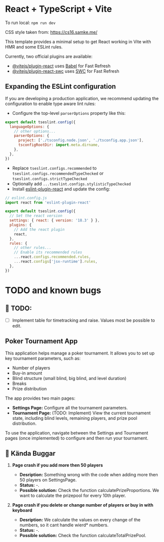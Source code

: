 # React + TypeScript + Vite

To run local: `npm run dev`

CSS style taken from: https://cs16.samke.me/

This template provides a minimal setup to get React working in Vite with HMR and some ESLint rules.

Currently, two official plugins are available:

- [@vitejs/plugin-react](https://github.com/vitejs/vite-plugin-react/blob/main/packages/plugin-react/README.md) uses [Babel](https://babeljs.io/) for Fast Refresh
- [@vitejs/plugin-react-swc](https://github.com/vitejs/vite-plugin-react-swc) uses [SWC](https://swc.rs/) for Fast Refresh

## Expanding the ESLint configuration

If you are developing a production application, we recommend updating the configuration to enable type aware lint rules:

- Configure the top-level `parserOptions` property like this:

```js
export default tseslint.config({
  languageOptions: {
    // other options...
    parserOptions: {
      project: ['./tsconfig.node.json', './tsconfig.app.json'],
      tsconfigRootDir: import.meta.dirname,
    },
  },
})
```

- Replace `tseslint.configs.recommended` to `tseslint.configs.recommendedTypeChecked` or `tseslint.configs.strictTypeChecked`
- Optionally add `...tseslint.configs.stylisticTypeChecked`
- Install [eslint-plugin-react](https://github.com/jsx-eslint/eslint-plugin-react) and update the config:

```js
// eslint.config.js
import react from 'eslint-plugin-react'

export default tseslint.config({
  // Set the react version
  settings: { react: { version: '18.3' } },
  plugins: {
    // Add the react plugin
    react,
  },
  rules: {
    // other rules...
    // Enable its recommended rules
    ...react.configs.recommended.rules,
    ...react.configs['jsx-runtime'].rules,
  },
})
```

# TODO and known bugs

## 📝 TODO: 
- [ ] Implement table for timetracking and raise. Values most be possible to edit. 


## Poker Tournament App

This application helps manage a poker tournament.  It allows you to set up key tournament parameters, such as:

* Number of players
* Buy-in amount
* Blind structure (small blind, big blind, and level duration)
* Breaks
* Prize distribution

The app provides two main pages:

* **Settings Page:** Configure all the tournament parameters.
* **Tournament Page:**  (TODO: Implement) View the current tournament state, including blind levels, remaining players, and prize pool distribution.

To use the application, navigate between the Settings and Tournament pages (once implemented) to configure and then run your tournament.

## 🐞 Kända Buggar
1. **Page crash if you add more then 50 players**
   - **Desription:** Something wrong with the code when adding more then 50 players on SettingsPage.
   - **Status:** -.
   - **Possible solution:** Check the function calculatePrizeProportions. We want to calculate the prizepool for every 10th player.

2. **Page crash if you delete or change number of players or buy in with keyboard**
   - **Desription:** We calculate the values on every change of the numbers, so it cant handle wierd* numbers. 
   - **Status:** -.
   - **Possible solution:** Check the function calculateTotalPrizePool. 

